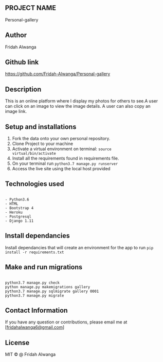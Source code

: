 ## PROJECT NAME 
Personal-gallery

## Author
Fridah Alwanga


## Github link
https://github.com/Fridah-Alwanga/Personal-gallery


## Description
This is an online platform where I display my photos for others to see.A user can click on an image to view the image details. A user can also copy an image link.


##  Setup and installations
1. Fork the data onto your own personal repository.
2. Clone Project to your machine
3. Activate a virtual environment on terminal: <code>source virtual/bin/activate</code>
4. Install all the requirements found in requirements file.
5. On your terminal run <code>python3.7 manage.py runserver</code>
6. Access the live site using the local host provided



## Technologies used
<pre><code>
- Python3.6
- HTML
- Bootstrap 4
- Heroku
- Postgresql
- Django 1.11
</code></pre>


## Install dependancies
Install dependancies that will create an environment for the app to run <code>pip install -r requirements.txt</code>

## Make and run migrations
<pre><code>
python3.7 manage.py check
python manage.py makemigrations gallery
python3.7 manage.py sqlmigrate gallery 0001
python3.7 manage.py migrate
</code></pre>


## Contact Information
If you have any question or contributions, please email me at [fridahalwanga6@gmail.com]


## License
MIT © @ Fridah Alwanga


